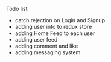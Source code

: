 Todo list

- catch rejection on Login and Signup
- adding user info to redux store
- adding Home Feed to each user
- adding user feed
- adding comment and like
- adding messaging system
